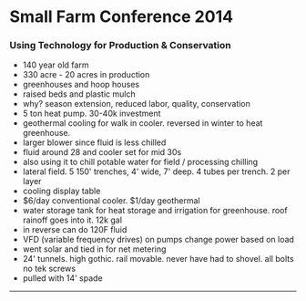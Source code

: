 # Small Farm Conference 2014

### Using Technology for Production & Conservation

* 140 year old farm
* 330 acre - 20 acres in production
* greenhouses and hoop houses
* raised beds and plastic mulch
* why? season extension, reduced labor, quality, conservation
* 5 ton heat pump. 30-40k investment
* geothermal cooling for walk in cooler. reversed in winter to heat greenhouse. 
* larger blower since fluid is less chilled
* fluid around 28 and cooler set for mid 30s
* also using it to chill potable water for field / processing chilling
* lateral field. 5 150' trenches, 4' wide, 7' deep. 4 tubes per trench. 2 per layer
* cooling display table
* $6/day conventional cooler. $1/day geothermal
* water storage tank for heat storage and irrigation for greenhouse. roof rainoff goes into it. 12k gal
* in reverse can do 120F fluid
* VFD (variable frequency drives) on pumps change power based on load
* went solar and tied in for net metering
* 24' tunnels. high gothic. rail movable. never have had to shovel. all bolts no tek screws
* pulled with 14' spade

---
